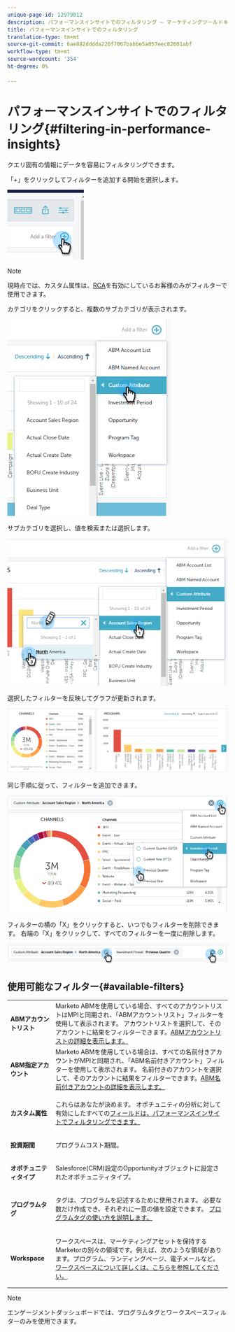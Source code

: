 ```yaml
---
unique-page-id: 12979012
description: パフォーマンスインサイトでのフィルタリング — マーケティングツールドキュメント — 製品ドキュメント
title: パフォーマンスインサイトでのフィルタリング
translation-type: tm+mt
source-git-commit: 6ae882dddda220f7067babbe5a057eec82601abf
workflow-type: tm+mt
source-wordcount: '354'
ht-degree: 0%

---
```



# パフォーマンスインサイトでのフィルタリング{#filtering-in-performance-insights}

クエリ固有の情報にデータを容易にフィルタリングできます。

「+」をクリックしてフィルターを追加する開始を選択します。

![](assets/1-1.png)

>[!NOTE]
>
>現時点では、カスタム属性は、[RCA](https://docs.marketo.com/x/lwIk)を有効にしているお客様のみがフィルターで使用できます。

カテゴリをクリックすると、複数のサブカテゴリが表示されます。

![](assets/two-1.png)

サブカテゴリを選択し、値を検索または選択します。

![](assets/three.png)

選択したフィルターを反映してグラフが更新されます。

![](assets/four-1.png)

同じ手順に従って、フィルターを追加できます。

![](assets/five.png)

フィルターの横の「X」をクリックすると、いつでもフィルターを削除できます。 右端の「X」をクリックして、すべてのフィルターを一度に削除します。

![](assets/6-2.png)

## 使用可能なフィルター{#available-filters}

<table> 
 <tbody> 
  <tr> 
   <td colspan="1"><strong>ABMアカウントリスト</strong></td> 
   <td colspan="1">Marketo ABMを使用している場合、すべてのアカウントリストはMPIと同期され、「ABMアカウントリスト」フィルターを使用して表示されます。 アカウントリストを選択して、そのアカウントに結果をフィルターできます。<a href="https://docs.marketo.com/display/public/DOCS/Account-Based+Web+Marketing+with+ABM" rel="nofollow">ABMアカウントリストの詳細を表示します。</a></td> 
  </tr> 
  <tr> 
   <td colspan="1"><strong>ABM指定アカウント</strong></td> 
   <td colspan="1">Marketo ABMを使用している場合は、すべての名前付きアカウントがMPIと同期され、「ABM名前付きアカウント」フィルターを使用して表示されます。 名前付きのアカウントを選択して、そのアカウントに結果をフィルターできます。<a href="https://docs.marketo.com/x/eaCt" rel="nofollow">ABM名前付きアカウントの詳細を表示します。</a></td> 
  </tr> 
  <tr> 
   <td colspan="1"><strong>カスタム属性</strong></td> 
   <td colspan="1"><p>これらはあなたが決めます。 オポチュニティの分析に対して有効にしたすべての<a href="https://docs.marketo.com/display/public/DOCS/Enabling+Custom+Field+Sync+for+Revenue+Cycle+Analytics" rel="nofollow">フィールドは、パフォーマンスインサイトでフィルタリングできます。</a></p></td> 
  </tr> 
  <tr> 
   <td colspan="1"><p><strong>投資期間</strong></p></td> 
   <td colspan="1"><p>プログラムコスト期間。</p></td> 
  </tr> 
  <tr> 
   <td colspan="1"><p><strong>オポチュニティタイプ</strong></p></td> 
   <td colspan="1"><p>Salesforce(CRM)設定のOpportunityオブジェクトに設定されたオポチュニティタイプ。</p></td> 
  </tr> 
  <tr> 
   <td><p><strong>プログラムタグ</strong></p></td> 
   <td><p>タグは、プログラムを記述するために使用されます。 必要な数だけ作成でき、それぞれに一意の値を設定できます。 <a href="https://docs.marketo.com/display/public/DOCS/Tags" rel="nofollow">プログラムタグの使い方を説明します。</a></p></td> 
  </tr> 
  <tr> 
   <td><strong>Workspace</strong></td> 
   <td><p>ワークスペースは、マーケティングアセットを保持するMarketorの別々の領域です。例えば、次のような領域があります。プログラム、ランディングページ、電子メールなど。 <a href="https://docs.marketo.com/display/public/DOCS/Understanding+Workspaces+and+Person+Partitions" rel="nofollow">ワークスペースについて詳しくは、こちらを参照してください。</a></p></td> 
  </tr> 
 </tbody> 
</table>

>[!NOTE]
>
>エンゲージメントダッシュボードでは、プログラムタグとワークスペースフィルターのみを使用できます。

